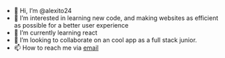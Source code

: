 - 👋 Hi, I’m @alexito24
- 👀 I’m interested in learning new code, and making websites as efficient as possible for a better user experience
- 🌱 I’m currently learning react
- 💞️ I’m looking to collaborate on an cool app as a full stack junior.
- 📫 How to reach me via [email](mailto:alexito2002.llgmail.com)

<!---
alexito24/alexito24 is a ✨ special ✨ repository because its `README.md` (this file) appears on your GitHub profile.
You can click the Preview link to take a look at your changes.
--->
